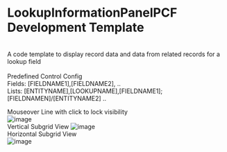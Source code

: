 # LookupInformationPanelPCF Development Template
<br/>
A code template to display record data and data from related records for a lookup field
<br/>
<br/>
Predefined Control Config
<br/>
Fields: [FIELDNAME1],[FIELDNAME2], ..
<br/>
Lists: [ENTITYNAME],[LOOKUPNAME],[FIELDNAME1];[FIELDNAMEN]/[ENTITYNAME2] ..
<br/>

Mouseover Line with click to lock visibility
<br/>
![image](https://user-images.githubusercontent.com/13801775/192543425-2c857684-df55-4c43-8edf-d6c6aac2988e.png)
<br/>
Vertical Subgrid View
![image](https://user-images.githubusercontent.com/13801775/192542878-dd9ecb41-635b-4225-888e-8062e3531719.png)
<br/>
Horizontal Subgrid View
<br/>
![image](https://user-images.githubusercontent.com/13801775/192543238-f0f936c6-8386-47ce-b4ef-d0291efa194e.png)
